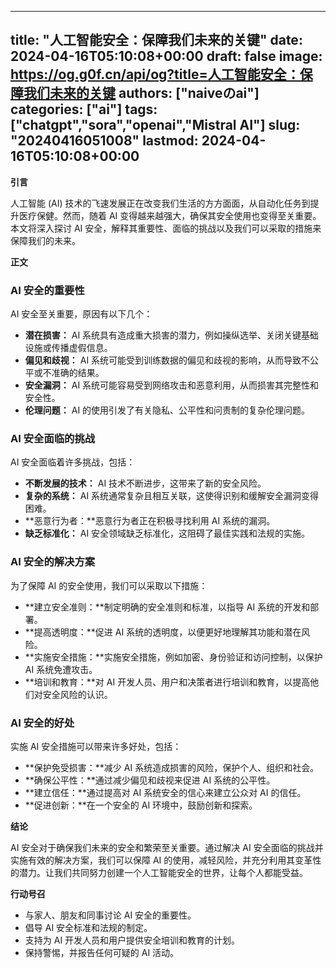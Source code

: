
---
title: "人工智能安全：保障我们未来的关键"
date: 2024-04-16T05:10:08+00:00
draft: false
image: https://og.g0f.cn/api/og?title=人工智能安全：保障我们未来的关键
authors: ["naiveのai"]
categories: ["ai"]
tags: ["chatgpt","sora","openai","Mistral AI"]
slug: "20240416051008"
lastmod: 2024-04-16T05:10:08+00:00
---
**引言**

人工智能 (AI) 技术的飞速发展正在改变我们生活的方方面面，从自动化任务到提升医疗保健。然而，随着 AI 变得越来越强大，确保其安全使用也变得至关重要。本文将深入探讨 AI 安全，解释其重要性、面临的挑战以及我们可以采取的措施来保障我们的未来。

**正文**

### AI 安全的重要性

AI 安全至关重要，原因有以下几个：

- **潜在损害：** AI 系统具有造成重大损害的潜力，例如操纵选举、关闭关键基础设施或传播虚假信息。
- **偏见和歧视：** AI 系统可能受到训练数据的偏见和歧视的影响，从而导致不公平或不准确的结果。
- **安全漏洞：** AI 系统可能容易受到网络攻击和恶意利用，从而损害其完整性和安全性。
- **伦理问题：** AI 的使用引发了有关隐私、公平性和问责制的复杂伦理问题。

### AI 安全面临的挑战

AI 安全面临着许多挑战，包括：

- **不断发展的技术：** AI 技术不断进步，这带来了新的安全风险。
- **复杂的系统：** AI 系统通常复杂且相互关联，这使得识别和缓解安全漏洞变得困难。
- **恶意行为者：**恶意行为者正在积极寻找利用 AI 系统的漏洞。
- **缺乏标准化：** AI 安全领域缺乏标准化，这阻碍了最佳实践和法规的实施。

### AI 安全的解决方案

为了保障 AI 的安全使用，我们可以采取以下措施：

- **建立安全准则：**制定明确的安全准则和标准，以指导 AI 系统的开发和部署。
- **提高透明度：**促进 AI 系统的透明度，以便更好地理解其功能和潜在风险。
- **实施安全措施：**实施安全措施，例如加密、身份验证和访问控制，以保护 AI 系统免遭攻击。
- **培训和教育：**对 AI 开发人员、用户和决策者进行培训和教育，以提高他们对安全风险的认识。

### AI 安全的好处

实施 AI 安全措施可以带来许多好处，包括：

- **保护免受损害：**减少 AI 系统造成损害的风险，保护个人、组织和社会。
- **确保公平性：**通过减少偏见和歧视来促进 AI 系统的公平性。
- **建立信任：**通过提高对 AI 系统安全的信心来建立公众对 AI 的信任。
- **促进创新：**在一个安全的 AI 环境中，鼓励创新和探索。

**结论**

AI 安全对于确保我们未来的安全和繁荣至关重要。通过解决 AI 安全面临的挑战并实施有效的解决方案，我们可以保障 AI 的使用，减轻风险，并充分利用其变革性的潜力。让我们共同努力创建一个人工智能安全的世界，让每个人都能受益。

**行动号召**

* 与家人、朋友和同事讨论 AI 安全的重要性。
* 倡导 AI 安全标准和法规的制定。
* 支持为 AI 开发人员和用户提供安全培训和教育的计划。
* 保持警惕，并报告任何可疑的 AI 活动。